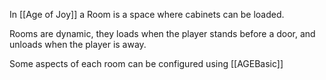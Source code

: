 

In [[Age of Joy]] a Room is a space where cabinets can be loaded. 

Rooms are dynamic, they loads when the player stands before a door, and unloads when the player is away.

Some aspects of each room can be configured using [[AGEBasic]]


